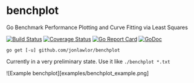 # benchplot

Go Benchmark Performance Plotting and Curve Fitting via Least Squares

[![Build Status](https://travis-ci.org/jonlawlor/benchplot.svg?branch=master)](https://travis-ci.org/jonlawlor/benchplot)
[![Coverage Status](https://coveralls.io/repos/github/jonlawlor/benchplot/badge.svg?branch=master)](https://coveralls.io/github/jonlawlor/benchplot?branch=master)
[![Go Report Card](https://goreportcard.com/badge/github.com/jonlawlor/benchplot)](https://goreportcard.com/report/github.com/jonlawlor/benchplot)
[![GoDoc](https://godoc.org/github.com/jonlawlor/benchplot?status.svg)](https://godoc.org/github.com/jonlawlor/benchplot)

`go get [-u] github.com/jonlawlor/benchplot`

Currently in a very preliminary state.  Use it like `./benchplot *.txt`

![Example benchplot][examples/benchplot_example.png]
